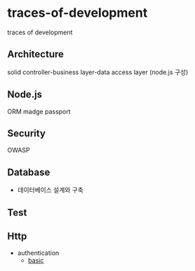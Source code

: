 # traces-of-development

traces of development

## Architecture

solid
controller-business layer-data access layer (node.js 구성)

## Node.js

ORM
madge
passport

## Security

OWASP

## Database

- 데이터베이스 설계와 구축

## Test

## Http

- authentication
  - [basic](https://healthy-dev.tistory.com/33)
